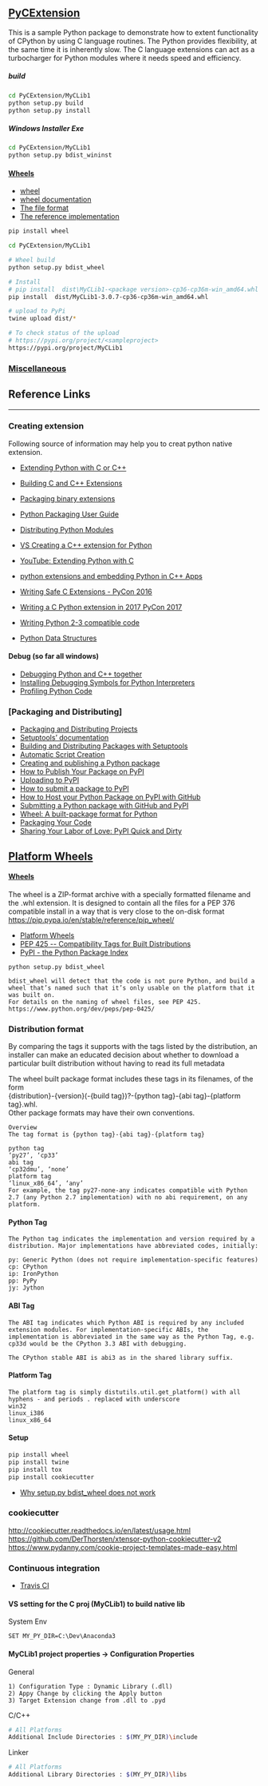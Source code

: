 ## [PyCExtension](https://msatyan.github.io/PyCExtension/)
This is a sample Python package to demonstrate how to extent functionality of CPython by using C language routines. The Python provides flexibility, at the same time it is inherently slow. The C language extensions can act as a turbocharger for Python modules where it needs speed and efficiency.  

##### build
```bash
cd PyCExtension/MyCLib1
python setup.py build
python setup.py install
```

##### Windows Installer Exe
```bash
cd PyCExtension/MyCLib1
python setup.py bdist_wininst
```

#### [Wheels](https://pythonwheels.com/)
- [wheel](https://pypi.org/project/wheel/)
- [wheel documentation](https://wheel.readthedocs.io/en/stable/)
- [The file format](https://www.python.org/dev/peps/pep-0427/)
- [The reference implementation](https://github.com/pypa/wheel)

```bash
pip install wheel

cd PyCExtension/MyCLib1

# Wheel build
python setup.py bdist_wheel

# Install
# pip install  dist\MyCLib1-<package version>-cp36-cp36m-win_amd64.whl
pip install  dist/MyCLib1-3.0.7-cp36-cp36m-win_amd64.whl

# upload to PyPi
twine upload dist/*

# To check status of the upload
# https://pypi.org/project/<sampleproject>
https://pypi.org/project/MyCLib1
```


### [Miscellaneous](Miscellaneous.md)


## Reference Links
------------------

### Creating extension
Following source of information may help you to creat python native extension.  
* [Extending Python with C or C++](https://docs.python.org/3/extending/extending.html) 
* [Building C and C++ Extensions](https://docs.python.org/3/extending/building.html#building)
* [Packaging binary extensions](https://packaging.python.org/guides/packaging-binary-extensions/)
* [Python Packaging User Guide](https://media.readthedocs.org/pdf/python-packaging-user-guide/latest/python-packaging-user-guide.pdf)
* [Distributing Python Modules](https://docs.python.org/3/distutils/index.html#distutils-index)
* [VS Creating a C++ extension for Python](https://docs.microsoft.com/en-us/visualstudio/python/cpp-and-python) 
* [YouTube: Extending Python with C](https://www.youtube.com/watch?v=CYDakDJv2p4)
* [python extensions and embedding Python in C++ Apps](https://www.youtube.com/watch?v=bJq1n4gQFfw)
* [Writing Safe C Extensions - PyCon 2016](https://www.youtube.com/watch?v=Yq__HtUIH5Y)
* [Writing a C Python extension in 2017 PyCon 2017](https://www.youtube.com/watch?v=phe1s6p38gk)
* [Writing Python 2-3 compatible code](http://python-future.org/compatible_idioms.html)

* [Python Data Structures](http://thomas-cokelaer.info/tutorials/python/data_structures.html)

#### Debug (so far all windows)
* [Debugging Python and C++ together](https://docs.microsoft.com/en-us/visualstudio/python/debugging-mixed-mode)
* [Installing Debugging Symbols for Python Interpreters](https://docs.microsoft.com/en-us/visualstudio/python/debugging-symbols-for-mixed-mode)
* [Profiling Python Code](https://docs.microsoft.com/en-us/visualstudio/python/profiling)




### [Packaging and Distributing]
* [Packaging and Distributing Projects](https://packaging.python.org/tutorials/distributing-packages/)
* [Setuptools’ documentation](https://setuptools.readthedocs.io/en/latest/)
* [Building and Distributing Packages with Setuptools](https://setuptools.readthedocs.io/en/latest/setuptools.html)
* [Automatic Script Creation](https://setuptools.readthedocs.io/en/latest/setuptools.html#automatic-script-creation)
* [Creating and publishing a Python package](http://blog.securem.eu/tips%20and%20tricks/2016/02/29/creating-and-publishing-a-python-module/)
* [How to Publish Your Package on PyPI](https://blog.jetbrains.com/pycharm/2017/05/how-to-publish-your-package-on-pypi/)
* [Uploading to PyPI](https://tom-christie.github.io/articles/pypi/)
* [How to submit a package to PyPI](http://peterdowns.com/posts/first-time-with-pypi.html)
* [How to Host your Python Package on PyPI with GitHub](https://www.codementor.io/arpitbhayani/host-your-python-package-using-github-on-pypi-du107t7ku)
* [Submitting a Python package with GitHub and PyPI](http://sherifsoliman.com/2016/09/30/Python-package-with-GitHub-PyPI/)
* [Wheel: A built-package format for Python](https://pypi.python.org/pypi/wheel)
* [Packaging Your Code](http://docs.python-guide.org/en/latest/shipping/packaging/)
* [Sharing Your Labor of Love: PyPI Quick and Dirty](https://hynek.me/articles/sharing-your-labor-of-love-pypi-quick-and-dirty/)


## [Platform Wheels](https://packaging.python.org/tutorials/distributing-packages/#platform-wheels)
#### [Wheels](https://wheel.readthedocs.io/en/stable/)
 The wheel is a ZIP-format archive with a specially formatted filename and the .whl extension. It is designed to contain all the files for a PEP 376 compatible install in a way that is very close to the on-disk format
https://pip.pypa.io/en/stable/reference/pip_wheel/

* [Platform Wheels](https://packaging.python.org/tutorials/distributing-packages/#platform-wheels)
* [PEP 425 -- Compatibility Tags for Built Distributions](https://www.python.org/dev/peps/pep-0425/)
* [PyPI - the Python Package Index](https://pypi.python.org/pypi?%3Aaction=home)
```
python setup.py bdist_wheel

bdist_wheel will detect that the code is not pure Python, and build a 
wheel that’s named such that it’s only usable on the platform that it was built on. 
For details on the naming of wheel files, see PEP 425.
https://www.python.org/dev/peps/pep-0425/
```

### Distribution format
By comparing the tags it supports with the tags listed by the distribution, an installer can make an educated decision about whether to download a particular built distribution without having to read its full metadata  
  
The wheel built package format includes these tags in its filenames, of the form   
{distribution}-{version}(-{build tag})?-{python tag}-{abi tag}-{platform tag}.whl.   
Other package formats may have their own conventions.  

```
Overview
The tag format is {python tag}-{abi tag}-{platform tag}

python tag
‘py27’, ‘cp33’
abi tag
‘cp32dmu’, ‘none’
platform tag
‘linux_x86_64’, ‘any’
For example, the tag py27-none-any indicates compatible with Python 2.7 (any Python 2.7 implementation) with no abi requirement, on any platform.
```

#### Python Tag
```
The Python tag indicates the implementation and version required by a distribution. Major implementations have abbreviated codes, initially:

py: Generic Python (does not require implementation-specific features)
cp: CPython
ip: IronPython
pp: PyPy
jy: Jython
```

#### ABI Tag
```
The ABI tag indicates which Python ABI is required by any included extension modules. For implementation-specific ABIs, the implementation is abbreviated in the same way as the Python Tag, e.g. cp33d would be the CPython 3.3 ABI with debugging.

The CPython stable ABI is abi3 as in the shared library suffix.
```

#### Platform Tag
```
The platform tag is simply distutils.util.get_platform() with all hyphens - and periods . replaced with underscore
win32
linux_i386
linux_x86_64
```

#### Setup
```python
pip install wheel 
pip install twine 
pip install tox 
pip install cookiecutter
```
* [Why setup.py bdist_wheel does not work](http://www.xavierdupre.fr/app/pymyinstall/helpsphinx/blog/2016/2016-02-27_setup_bdist_wheel.html)

### cookiecutter
http://cookiecutter.readthedocs.io/en/latest/usage.html
https://github.com/DerThorsten/xtensor-python-cookiecutter-v2
https://www.pydanny.com/cookie-project-templates-made-easy.html


### Continuous integration
* [Travis CI](https://github.com/travis-ci/travis-ci)


#### VS setting for the C proj (MyCLib1) to build native lib

System Env
```
SET MY_PY_DIR=C:\Dev\Anaconda3
```

#### MyCLib1 project properties -> Configuration Properties
General
```
1) Configuration Type : Dynamic Library (.dll)
2) Appy Change by clicking the Apply button
3) Target Extension change from .dll to .pyd
```

C/C++
```bash
# All Platforms
Additional Include Directories : $(MY_PY_DIR)\include
```

Linker
```bash
# All Platforms
Additional Library Directories : $(MY_PY_DIR)\libs
```

